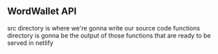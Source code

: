 ## WordWallet API

<p>src directory is where we're gonna  write our source code 
 functions  directory is gonna be the output of those  functions that are ready to be served in netlify 
</p>
